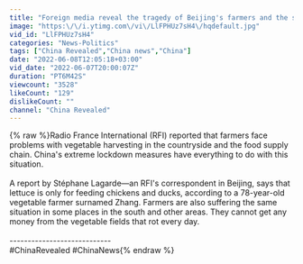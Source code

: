 ```yaml
---
title: "Foreign media reveal the tragedy of Beijing's farmers and the supply chain"
image: "https:\/\/i.ytimg.com\/vi\/LlFPHUz7sH4\/hqdefault.jpg"
vid_id: "LlFPHUz7sH4"
categories: "News-Politics"
tags: ["China Revealed","China news","China"]
date: "2022-06-08T12:05:18+03:00"
vid_date: "2022-06-07T20:00:07Z"
duration: "PT6M42S"
viewcount: "3528"
likeCount: "129"
dislikeCount: ""
channel: "China Revealed"
---
```

{% raw %}Radio France International (RFI) reported that farmers face problems with vegetable harvesting in the countryside and the food supply chain. China's extreme lockdown measures have everything to do with this situation. <br /><br />A report by Stéphane Lagarde—an RFI's correspondent in Beijing, says that lettuce is only for feeding chickens and ducks, according to a 78-year-old vegetable farmer surnamed Zhang. Farmers are also suffering the same situation in some places in the south and other areas. They cannot get any money from the vegetable fields that rot every day.<br /><br />----------------------------<br />#ChinaRevealed #ChinaNews{% endraw %}
